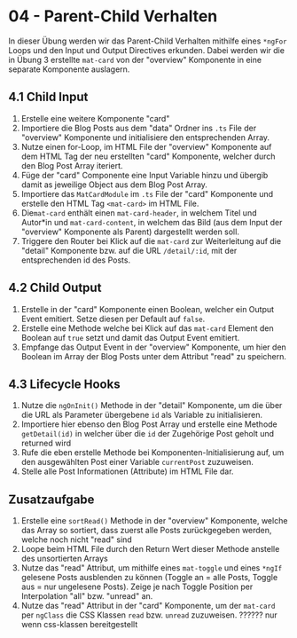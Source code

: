 # 04 - Parent-Child Verhalten

In dieser Übung werden wir das Parent-Child Verhalten mithilfe eines `*ngFor` Loops und den Input und Output Directives erkunden. Dabei werden wir die in Übung 3 erstellte `mat-card` von der "overview" Komponente in eine separate Komponente auslagern.

## 4.1 Child Input

1. Erstelle eine weitere Komponente "card"
2. Importiere die Blog Posts aus dem "data" Ordner ins `.ts` File der "overview" Komponente und initialisiere den entsprechenden Array.
3. Nutze einen for-Loop, im HTML File der "overview" Komponente auf dem HTML Tag der neu erstellten "card" Komponente, welcher durch den Blog Post Array iteriert.
4. Füge der "card" Componente eine Input Variable hinzu und übergib damit as jeweilige Object aus dem Blog Post Array.
5. Importiere das `MatCardModule` im `.ts` File der "card" Komponente und erstelle den HTML Tag `<mat-card>` im HTML File.
6. Die`mat-card` enthält einen `mat-card-header`, in welchem Titel und Autor\*in und `mat-card-content`, in welchem das Bild (aus dem Input der "overview" Komponente als Parent) dargestellt werden soll.
7. Triggere den Router bei Klick auf die `mat-card` zur Weiterleitung auf die "detail" Komponente bzw. auf die URL `/detail/:id`, mit der entsprechenden id des Posts.

## 4.2 Child Output

1. Erstelle in der "card" Komponente einen Boolean, welcher ein Output Event emitiert. Setze diesen per Default auf `false`.
2. Erstelle eine Methode welche bei Klick auf das `mat-card` Element den Boolean auf `true` setzt und damit das Output Event emitiert.
3. Empfange das Output Event in der "overview" Komponente, um hier den Boolean im Array der Blog Posts unter dem Attribut "read" zu speichern.

## 4.3 Lifecycle Hooks

1. Nutze die `ngOnInit()` Methode in der "detail" Komponente, um die über die URL als Parameter übergebene `id` als Variable zu initialisieren.
2. Importiere hier ebenso den Blog Post Array und erstelle eine Methode `getDetail(id)` in welcher über die `id` der Zugehörige Post geholt und returned wird
3. Rufe die eben erstelle Methode bei Komponenten-Initialisierung auf, um den ausgewählten Post einer Variable `currentPost` zuzuweisen.
4. Stelle alle Post Informationen (Attribute) im HTML File dar.

## Zusatzaufgabe

1. Erstelle eine `sortRead()` Methode in der "overview" Komponente, welche das Array so sortiert, dass zuerst alle Posts zurückgegeben werden, welche noch nicht "read" sind
2. Loope beim HTML File durch den Return Wert dieser Methode anstelle des unsortierten Arrays
3. Nutze das "read" Attribut, um mithilfe eines `mat-toggle` und eines `*ngIf` gelesene Posts ausblenden zu können (Toggle an = alle Posts, Toggle aus = nur ungelesene Posts). Zeige je nach Toggle Position per Interpolation "all" bzw. "unread" an.
4. Nutze das "read" Attribut in der "card" Komponente, um der `mat-card` per `ngClass` die CSS Klassen `read` bzw. `unread` zuzuweisen.
   ?????? nur wenn css-klassen bereitgestellt
